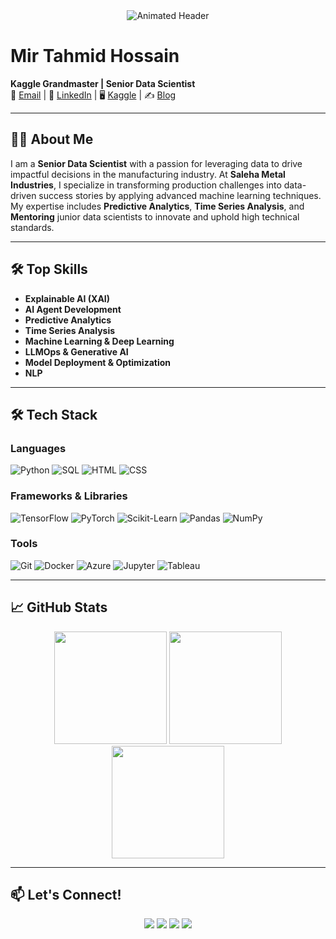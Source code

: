 <!-- Header Section with Animated Banner -->
<div align="center">
  <img src="https://readme-typing-svg.demolab.com?font=Fira+Code&weight=600&size=30&pause=1000&color=58A6FF&center=true&vCenter=true&width=435&lines=Hi+%F0%9F%91%8B%2C+I'm +Mir+Tahmid;AI+Engineer;Data+Scientist" alt="Animated Header" />
</div>

# Mir Tahmid Hossain

**Kaggle Grandmaster | Senior Data Scientist**  
📧 [Email](mailto:mirtahmid@gmail.com) | 🔗 [LinkedIn](https://www.linkedin.com/in/mirtahmid) | 🖥️ [Kaggle](https://www.kaggle.com/tahmidmir/code) | ✍️ [Blog](https://medium.com/@mirtahmid)

---

## 👨‍💻 About Me

I am a **Senior Data Scientist** with a passion for leveraging data to drive impactful decisions in the manufacturing industry. At **Saleha Metal Industries**, I specialize in transforming production challenges into data-driven success stories by applying advanced machine learning techniques. My expertise includes **Predictive Analytics**, **Time Series Analysis**, and **Mentoring** junior data scientists to innovate and uphold high technical standards.

---

## 🛠️ Top Skills

- **Explainable AI (XAI)**
- **AI Agent Development**
- **Predictive Analytics**
- **Time Series Analysis**
- **Machine Learning & Deep Learning**
- **LLMOps & Generative AI**
- **Model Deployment & Optimization**
- **NLP**
---

## 🛠️ Tech Stack

### **Languages**
![Python](https://img.shields.io/badge/-Python-3776AB?style=for-the-badge&logo=python&logoColor=white)
![SQL](https://img.shields.io/badge/-SQL-4479A1?style=for-the-badge&logo=mysql&logoColor=white)
![HTML](https://img.shields.io/badge/-HTML-E34F26?style=for-the-badge&logo=html5&logoColor=white)
![CSS](https://img.shields.io/badge/-CSS-1572B6?style=for-the-badge&logo=css3&logoColor=white)

### **Frameworks & Libraries**
![TensorFlow](https://img.shields.io/badge/-TensorFlow-FF6F00?style=for-the-badge&logo=tensorflow&logoColor=white)
![PyTorch](https://img.shields.io/badge/-PyTorch-EE4C2C?style=for-the-badge&logo=pytorch&logoColor=white)
![Scikit-Learn](https://img.shields.io/badge/-Scikit%20Learn-F7931E?style=for-the-badge&logo=scikit-learn&logoColor=white)
![Pandas](https://img.shields.io/badge/-Pandas-150458?style=for-the-badge&logo=pandas&logoColor=white)
![NumPy](https://img.shields.io/badge/-NumPy-013243?style=for-the-badge&logo=numpy&logoColor=white)

### **Tools**
![Git](https://img.shields.io/badge/-Git-F05032?style=for-the-badge&logo=git&logoColor=white)
![Docker](https://img.shields.io/badge/-Docker-2496ED?style=for-the-badge&logo=docker&logoColor=white)
![Azure](https://img.shields.io/badge/-Azure-0089D6?style=for-the-badge&logo=microsoft-azure&logoColor=white)
![Jupyter](https://img.shields.io/badge/-Jupyter-F37626?style=for-the-badge&logo=jupyter&logoColor=white)
![Tableau](https://img.shields.io/badge/-Tableau-E97627?style=for-the-badge&logo=tableau&logoColor=white)

---

## 📈 GitHub Stats

<div align="center">
  <img height="180em" src="https://github-readme-stats.vercel.app/api?username=tahmidmir&show_icons=true&theme=dark&include_all_commits=true&count_private=true"/>
  <img height="180em" src="https://github-readme-streak-stats.herokuapp.com/?user=tahmidmir&theme=dark"/>
  <img height="180em" src="https://github-readme-stats.vercel.app/api/top-langs/?username=tahmidmir&layout=compact&theme=dark"/>
</div>

---

## 📫 Let's Connect!

<p align="center">
  <a href="mailto:mirtahmid@gmail.com"><img src="https://img.shields.io/badge/-Email-EA4335?style=for-the-badge&logo=Gmail&logoColor=white"/></a>
  <a href="https://www.linkedin.com/in/mirtahmid"><img src="https://img.shields.io/badge/-LinkedIn-0A66C2?style=for-the-badge&logo=LinkedIn&logoColor=white"/></a>
  <a href="https://www.kaggle.com/tahmidmir/code"><img src="https://img.shields.io/badge/-Kaggle-20BEFF?style=for-the-badge&logo=Kaggle&logoColor=white"/></a>
  <a href="https://medium.com/@mirtahmid"><img src="https://img.shields.io/badge/-Medium-12100E?style=for-the-badge&logo=Medium&logoColor=white"/></a>
</p>
